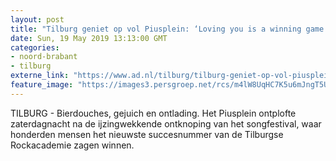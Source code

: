 ```yaml
---
layout: post
title: "Tilburg geniet op vol Piusplein: ‘Loving you is a winning game. Aaaioooh’"
date: Sun, 19 May 2019 13:13:00 GMT
categories: 
- noord-brabant 
- tilburg 
externe_link: "https://www.ad.nl/tilburg/tilburg-geniet-op-vol-piusplein-loving-you-is-a-winning-game-aaaioooh~afd8ddd3/"
feature_image: "https://images3.persgroep.net/rcs/m4lW8UqHC7K5u6mJngT5Ufq-s_U/diocontent/148722164/_fitwidth/400/?appId=21791a8992982cd8da851550a453bd7f&quality=0.7"
---
```


TILBURG - Bierdouches, gejuich en ontlading. Het Piusplein ontplofte zaterdagnacht na de ijzingwekkende ontknoping van het songfestival, waar honderden mensen het nieuwste succesnummer van de Tilburgse Rockacademie zagen winnen.
